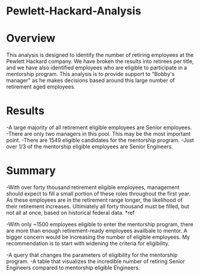 # Pewlett-Hackard-Analysis

# Overview

This analysis is designed to identify the number of retiring employees at the Pewlett Hackard company. We have broken the results into retirees per title, and we have also identified employees who are eligible to participate in a mentorship program. This analysis is to provide support to "Bobby's manager" as he makes decisions based around this large number of retirement aged employees.

# Results

-A large majority of all retirement eligible employees are Senior employees.
-There are only two managers in this pool. This may be the most important point.
-There are 1549 eligible candidates for the mentorship program.
-Just over 1/3 of the mentorship eligible employees are Senior Engineers.

# Summary

-With over forty thousand retirement eligible employees, management should expect to fill a small portion of these roles throughout the first year. As these employees are in the retirement range longer, the likelihood of their retirement increases. Ultimiately all forty thousand must be filled, but not all at once, based on historical federal data. *ref

-With only ~1500 employees eligible to enter the mentorship program, there are more than enough retirement-ready employees availbale to mentor. A bigger concern would be increasing the number of eligible employees. My recommendation is to start with widening the criteria for eligibility. 

-A query that changes the parameters of eligibility for the mentorship program.
-A table that visualizes the incredible number of retiring Senior Engineers compared to mentorship eligible Engineers. 
